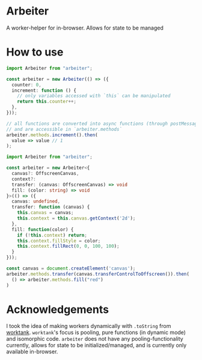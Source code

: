 # Arbeiter

A worker-helper for in-browser.
Allows for state to be managed

# How to use

```ts
import Arbeiter from "arbeiter";

const arbeiter = new Arbeiter(() => ({
  counter: 0,
  increment: function () {
    // only variables accessed with `this` can be manipulated
    return this.counter++;
  },
}));

// all functions are converted into async functions (through postMessage)
// and are accessible in `arbeiter.methods`
arbeiter.methods.increment().then(
  value => value // 1
);
```

```ts
import Arbeiter from "arbeiter";

const arbeiter = new Arbeiter<{
  canvas?: OffscreenCanvas,
  context?:
  transfer: (canvas: OffscreenCanvas) => void
  fill: (color: string) => void
}>(() => ({
  canvas: undefined,
  transfer: function (canvas) {
    this.canvas = canvas;
    this.context = this.canvas.getContext('2d');
  },
  fill: function(color) {
    if (!this.context) return;
    this.context.fillStyle = color;
    this.context.fillRect(0, 0, 100, 100);
  }
}));

const canvas = document.createElement('canvas');
arbeiter.methods.transfer(canvas.transferControlToOffscreen()).then(
  () => arbeiter.methods.fill("red")
)
```

# Acknowledgements

I took the idea of making workers dynamically with `.toString` from [worktank](https://github.com/fabiospampinato/worktank). `worktank`'s focus is pooling, pure functions (in dynamic mode) and isomorphic code. `arbeiter` does not have any pooling-functionality currently, allows for state to be initialized/managed, and is currently only available in-browser.
